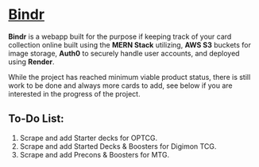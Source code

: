 # [Bindr](https://bindr-evbw.onrender.com/)

**Bindr** is a webapp built for the purpose if keeping track of your card collection online built using the **MERN Stack** utilizing, **AWS S3** buckets for image storage, **Auth0** to securely handle user accounts, and deployed using **Render**.

While the project has reached minimum viable product status, there is still work to be done and always more cards to add, see below if you are interested in the progress of the project.


## To-Do List:

  1. Scrape and add Starter decks for OPTCG.
  2. Scrape and add Started Decks & Boosters for Digimon TCG.
  3. Scrape and add Precons & Boosters for MTG.  
